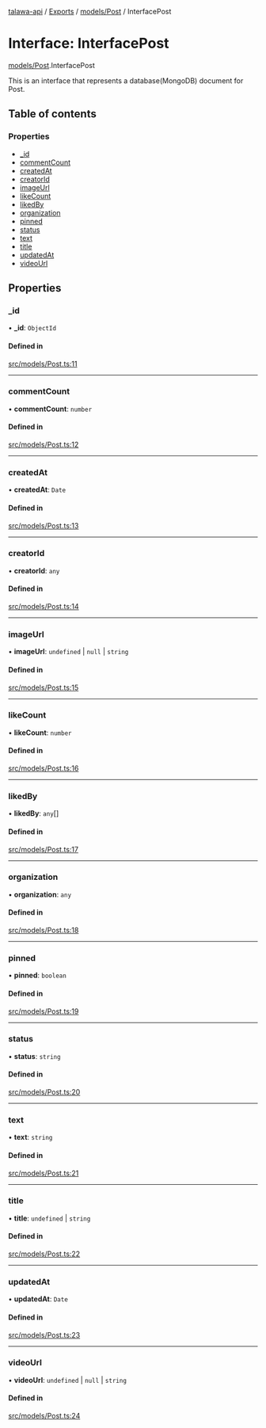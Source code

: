 [talawa-api](../README.md) / [Exports](../modules.md) / [models/Post](../modules/models_Post.md) / InterfacePost

# Interface: InterfacePost

[models/Post](../modules/models_Post.md).InterfacePost

This is an interface that represents a database(MongoDB) document for Post.

## Table of contents

### Properties

- [\_id](models_Post.InterfacePost.md#_id)
- [commentCount](models_Post.InterfacePost.md#commentcount)
- [createdAt](models_Post.InterfacePost.md#createdat)
- [creatorId](models_Post.InterfacePost.md#creatorid)
- [imageUrl](models_Post.InterfacePost.md#imageurl)
- [likeCount](models_Post.InterfacePost.md#likecount)
- [likedBy](models_Post.InterfacePost.md#likedby)
- [organization](models_Post.InterfacePost.md#organization)
- [pinned](models_Post.InterfacePost.md#pinned)
- [status](models_Post.InterfacePost.md#status)
- [text](models_Post.InterfacePost.md#text)
- [title](models_Post.InterfacePost.md#title)
- [updatedAt](models_Post.InterfacePost.md#updatedat)
- [videoUrl](models_Post.InterfacePost.md#videourl)

## Properties

### \_id

• **\_id**: `ObjectId`

#### Defined in

[src/models/Post.ts:11](https://github.com/PalisadoesFoundation/talawa-api/blob/0deccac/src/models/Post.ts#L11)

___

### commentCount

• **commentCount**: `number`

#### Defined in

[src/models/Post.ts:12](https://github.com/PalisadoesFoundation/talawa-api/blob/0deccac/src/models/Post.ts#L12)

___

### createdAt

• **createdAt**: `Date`

#### Defined in

[src/models/Post.ts:13](https://github.com/PalisadoesFoundation/talawa-api/blob/0deccac/src/models/Post.ts#L13)

___

### creatorId

• **creatorId**: `any`

#### Defined in

[src/models/Post.ts:14](https://github.com/PalisadoesFoundation/talawa-api/blob/0deccac/src/models/Post.ts#L14)

___

### imageUrl

• **imageUrl**: `undefined` \| ``null`` \| `string`

#### Defined in

[src/models/Post.ts:15](https://github.com/PalisadoesFoundation/talawa-api/blob/0deccac/src/models/Post.ts#L15)

___

### likeCount

• **likeCount**: `number`

#### Defined in

[src/models/Post.ts:16](https://github.com/PalisadoesFoundation/talawa-api/blob/0deccac/src/models/Post.ts#L16)

___

### likedBy

• **likedBy**: `any`[]

#### Defined in

[src/models/Post.ts:17](https://github.com/PalisadoesFoundation/talawa-api/blob/0deccac/src/models/Post.ts#L17)

___

### organization

• **organization**: `any`

#### Defined in

[src/models/Post.ts:18](https://github.com/PalisadoesFoundation/talawa-api/blob/0deccac/src/models/Post.ts#L18)

___

### pinned

• **pinned**: `boolean`

#### Defined in

[src/models/Post.ts:19](https://github.com/PalisadoesFoundation/talawa-api/blob/0deccac/src/models/Post.ts#L19)

___

### status

• **status**: `string`

#### Defined in

[src/models/Post.ts:20](https://github.com/PalisadoesFoundation/talawa-api/blob/0deccac/src/models/Post.ts#L20)

___

### text

• **text**: `string`

#### Defined in

[src/models/Post.ts:21](https://github.com/PalisadoesFoundation/talawa-api/blob/0deccac/src/models/Post.ts#L21)

___

### title

• **title**: `undefined` \| `string`

#### Defined in

[src/models/Post.ts:22](https://github.com/PalisadoesFoundation/talawa-api/blob/0deccac/src/models/Post.ts#L22)

___

### updatedAt

• **updatedAt**: `Date`

#### Defined in

[src/models/Post.ts:23](https://github.com/PalisadoesFoundation/talawa-api/blob/0deccac/src/models/Post.ts#L23)

___

### videoUrl

• **videoUrl**: `undefined` \| ``null`` \| `string`

#### Defined in

[src/models/Post.ts:24](https://github.com/PalisadoesFoundation/talawa-api/blob/0deccac/src/models/Post.ts#L24)
